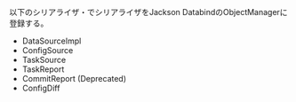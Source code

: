 

以下のシリアライザ・でシリアライザをJackson DatabindのObjectManagerに登録する。

* DataSourceImpl
* ConfigSource
* TaskSource
* TaskReport
* CommitReport (Deprecated)
* ConfigDiff
